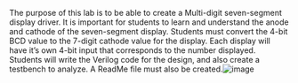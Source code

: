 The purpose of this lab is to be able to create a Multi-digit seven-segment display driver. It is important for students to learn and understand the anode and cathode of the seven-segment display. Students must convert the 4-bit BCD value to the 7-digit cathode value for the display. Each display will have it’s own 4-bit input that corresponds to the number displayed. Students will write the Verilog code for the design, and also create a testbench to analyze. A ReadMe file must also be created.![image](https://github.com/user-attachments/assets/7ebee405-e1b9-4b28-a841-510a4577fa73)
